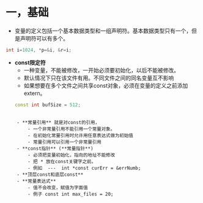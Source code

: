 # 一，基础
- 变量的定义包括一个基本数据类型和一组声明符。基本数据类型只有一个，但是声明符可以有多个。
```c++
int i=1024, *p=&i, &r=i;
```

- **const限定符** 
	- 一种变量，不能被修改，一开始必须要初始化，以后不能被修改。
	- 默认情况下只在该文件有用。不同文件之间的同名变量互不影响
	- 如果想要在多个文件之间共享const对象，必须在变量的定义之前添加extern。
	```c++
	const int bufSize = 512;
```

	- **常量引用** 就是对const的引用，
		- 一个非常量引用不能引用一个常量对象。
		- 在初始化常量引用时允许用任意表达式做为初始值
		- 常量引用可以引用一个非常量引用
	- **const指针** (**常量指针**)
		- 必须把变量初始化，指向的地址不能修改
		- 把 * 放在const关键字之前。
		- 例如  ---  int *const curErr = &errNumb;
	- **顶层const和底层const** 
	- **常量表达式** 
		- 值不会改变，赋值为字面值
		- 例子 const int max_files = 20;